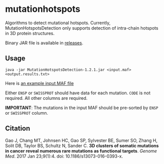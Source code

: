 # mutationhotspots
Algorithms to detect mutational hotspots. Currently, MutationHotspotsDetection only supports detection of intra-chain hotspots in 3D protein structures.

Binary JAR file is available in [releases](https://github.com/knowledgesystems/mutationhotspots/releases/latest).

## Usage


`java -jar MutationHotspotsDetection-1.2.1.jar <input.maf> <output.results.txt>`

Here is [an example input MAF file](https://github.com/knowledgesystems/mutationhotspots/blob/1.0.1/MutationHotspotsDetection/src/main/resources/data/example.maf)

Either `ENSP` or `SWISSPROT` should have data for each mutation. `CODE` is not required. All other columns are required.

**IMPORTANT**: The mutations in the input MAF should be pre-sorted by `ENSP` or `SWISSPROT` column.

## Citation

Gao J, Chang MT, Johnsen HC, Gao SP, Sylvester BE, Sumer SO, Zhang H, Solit DB, Taylor BS, Schultz N, Sander C.
__3D clusters of somatic mutations in cancer reveal numerous rare mutations as functional targets__.
_Genome Med_. 2017 Jan 23;9(1):4. doi: 10.1186/s13073-016-0393-x.
